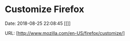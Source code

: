 # Customize Firefox

Date: 2018-08-25 22:08:45
[[]]

URL: [http://www.mozilla.com/en-US/firefox/customize/]
